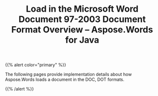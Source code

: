 ﻿---
title: Load in the Microsoft Word Document 97-2003 Document Format Overview – Aspose.Words for Java
articleTitle: Load in the Microsoft Word Document 97-2003 Document Format Overview
linktitle: Load in the Microsoft Word Document 97-2003 Document Format Overview
description: "Import DOC document using various load options in Java."
type: docs
weight: 70
url: /java/load-in-the-microsoft-word-document-97-2003-document-format-overview/
---

{{% alert color="primary" %}}

The following pages provide implementation details about how Aspose.Words loads a document in the DOC, DOT formats.

{{% /alert %}}
